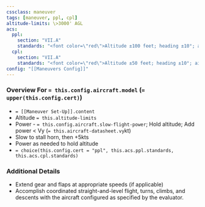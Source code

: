 ```yaml
---
cssclass: maneuver
tags: [maneuver, ppl, cpl]
altitude-limits: \>3000' AGL
acs:
  ppl: 
    section: "VII.A"
    standards: "<font color=\"red\">Altitude ±100 feet; heading ±10°; airspeed +10/-0kts; bank ±10° - without a stall warning</font>"
  cpl: 
    section: "VII.A"
    standards: "<font color=\"red\">Altitude ±50 feet; heading ±10°; airspeed +5/-0kts; bank ±5° - without a stall warning</font>"
config: "[[Maneuvers Config]]"
---
```

### Overview For `= this.config.aircraft.model` (`= upper(this.config.cert)`)
- `= [[Maneuver Set-Up]].content`
- Altitude `= this.altitude-limits`
- Power - `= this.config.aircraft.slow-flight-power`; Hold altitude; Add power < Vy (`= this.aircraft-datasheet.vy`kt)
- Slow to stall horn, then +5kts
- Power as needed to hold altitude
- `= choice(this.config.cert = "ppl", this.acs.ppl.standards, this.acs.cpl.standards)`

### Additional Details
- Extend gear and flaps at appropriate speeds (if applicable)
- Accomplish coordinated straight-and-level flight, turns, climbs, and descents with the aircraft configured as specified by the evaluator.